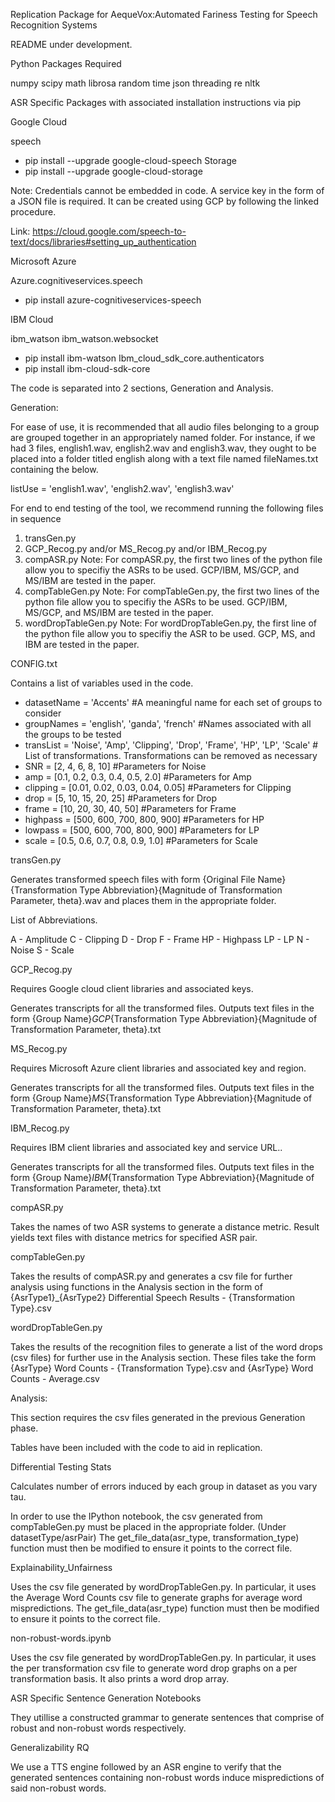 Replication Package for AequeVox:Automated Fariness Testing for Speech Recognition Systems

README under development.

Python Packages Required

numpy
scipy
math
librosa
random
time
json
threading
re
nltk

ASR Specific Packages with associated installation instructions via pip

Google Cloud

speech
- pip install --upgrade google-cloud-speech
Storage
- pip install --upgrade google-cloud-storage

Note: Credentials cannot be embedded in code. A service key in the form of a JSON file is required.
It can be created using GCP by following the linked procedure.

Link: https://cloud.google.com/speech-to-text/docs/libraries#setting_up_authentication

Microsoft Azure

Azure.cognitiveservices.speech
- pip install azure-cognitiveservices-speech

IBM Cloud

ibm_watson
ibm_watson.websocket
- pip install ibm-watson
Ibm_cloud_sdk_core.authenticators
- pip install ibm-cloud-sdk-core

The code is separated into 2 sections, Generation and Analysis.

Generation:

For ease of use, it is recommended that all audio files belonging to a group are grouped together in an appropriately named folder.
For instance, if we had 3 files, english1.wav, english2.wav and english3.wav, they ought to be placed into a folder titled english
along with a text file named fileNames.txt containing the below.

listUse = 'english1.wav', 'english2.wav', 'english3.wav'

For end to end testing of the tool, we recommend running the following files in sequence

1. transGen.py
2. GCP_Recog.py and/or MS_Recog.py and/or IBM_Recog.py
3. compASR.py
Note: For compASR.py, the first two lines of the python file allow you to specifiy the ASRs to be used. GCP/IBM, MS/GCP, and MS/IBM are tested in the paper.
4. compTableGen.py
Note: For compTableGen.py, the first two lines of the python file allow you to specifiy the ASRs to be used. GCP/IBM, MS/GCP, and MS/IBM are tested in the paper.
5. wordDropTableGen.py
Note: For wordDropTableGen.py, the first line of the python file allow you to specifiy the ASR to be used. GCP, MS, and IBM are tested in the paper.

CONFIG.txt

Contains a list of variables used in the code.
- datasetName = 'Accents' #A meaningful name for each set of groups to consider
- groupNames = 'english', 'ganda', 'french' #Names associated with all the groups to be tested
- transList = 'Noise', 'Amp', 'Clipping', 'Drop', 'Frame', 'HP', 'LP', 'Scale' # List of transformations. Transformations can be removed as necessary
- SNR = [2, 4, 6, 8, 10] #Parameters for Noise
- amp = [0.1, 0.2, 0.3, 0.4, 0.5, 2.0] #Parameters for Amp
- clipping = [0.01, 0.02, 0.03, 0.04, 0.05] #Parameters for Clipping
- drop = [5, 10, 15, 20, 25] #Parameters for Drop
- frame = [10, 20, 30, 40, 50] #Parameters for Frame
- highpass = [500, 600, 700, 800, 900] #Parameters for HP
- lowpass = [500, 600, 700, 800, 900] #Parameters for LP
- scale = [0.5, 0.6, 0.7, 0.8, 0.9, 1.0] #Parameters for Scale

transGen.py

Generates transformed speech files with form {Original File Name}{Transformation Type Abbreviation}{Magnitude of Transformation Parameter, theta}.wav and places them in the appropriate folder.

List of Abbreviations.

A - Amplitude
C - Clipping
D - Drop
F - Frame
HP - Highpass
LP - LP
N - Noise
S - Scale

GCP_Recog.py

Requires Google cloud client libraries and associated keys.

Generates transcripts for all the transformed files. Outputs text files in the form {Group Name}_GCP_{Transformation Type Abbreviation}{Magnitude of Transformation Parameter, theta}.txt

MS_Recog.py

Requires Microsoft Azure client libraries and associated key and region.

Generates transcripts for all the transformed files. Outputs text files in the form {Group Name}_MS_{Transformation Type Abbreviation}{Magnitude of Transformation Parameter, theta}.txt

IBM_Recog.py

Requires IBM client libraries and associated key and service URL..

Generates transcripts for all the transformed files. Outputs text files in the form {Group Name}_IBM_{Transformation Type Abbreviation}{Magnitude of Transformation Parameter, theta}.txt

compASR.py

Takes the names of two ASR systems to generate a distance metric. Result yields text files with distance metrics for specified ASR pair.

compTableGen.py

Takes the results of compASR.py and generates a csv file for further analysis using functions in the Analysis section in the form of 
{AsrType1}_{AsrType2} Differential Speech Results - {Transformation Type}.csv

wordDropTableGen.py

Takes the results of the recognition files to generate a list of the word drops (csv files) for further use in the Analysis section. These files take the form
{AsrType} Word Counts - {Transformation Type}.csv and {AsrType} Word Counts - Average.csv

Analysis:

This section requires the csv files generated in the previous Generation phase.

Tables have been included with the code to aid in replication.

Differential Testing Stats

Calculates number of errors induced by each group in dataset as you vary tau.

In order to use the IPython notebook, the csv generated from compTableGen.py must be placed in the appropriate folder. (Under datasetType/asrPair)
The get_file_data(asr_type, transformation_type) function must then be modified to ensure it points to the correct file.

Explainability_Unfairness

Uses the csv file generated by wordDropTableGen.py. In particular, it uses the Average Word Counts csv file to generate graphs for average word mispredictions.
The get_file_data(asr_type) function must then be modified to ensure it points to the correct file.

non-robust-words.ipynb

Uses the csv file generated by wordDropTableGen.py. In particular, it uses the per transformation csv file to generate word drop graphs on a per transformation basis. It also prints a word drop array.

ASR Specific Sentence Generation Notebooks

They utillise a constructed grammar to generate sentences that comprise of robust and non-robust words respectively.

Generalizability RQ

We use a TTS engine followed by an ASR engine to verify that the generated sentences containing non-robust words induce mispredictions of said non-robust words.